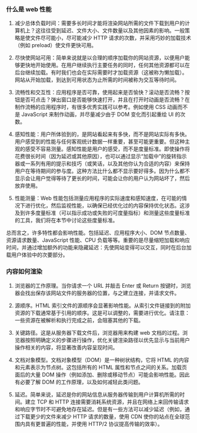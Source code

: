 ### 什么是 web 性能

1. 减少总体负载时间：需要多长时间才能将渲染网站所需的文件下载到用户的计算机上？这往往受到延迟、文件大小、文件数量以及其他因素的影响。一般策略是使文件尽可能小，尽可能减少 HTTP 请求的次数，并采用巧妙的加载技术（例如 preload）使文件更快可用。

2. 尽快使网站可用：简单来说就是以合理的顺序加载你的网站资源，以便用户能够更快地开始使用。在用户继续执行主要任务的同时，任何其他资源都可以在后台继续加载。有时我们也会在实际需要时才加载资源（这被称为懒加载）。网站从开始加载，到达到可用状态为止所需的时间被称为交互等待时间。

3. 流畅性和交互性：应用程序是否可靠，使用起来是否愉快？滚动是否流畅？按钮是否可点击？弹出窗口是否能够快速打开，并且在打开时动画是否流畅？在制作流畅的应用程序时，有很多优秀实践可以参考。例如使用 CSS 动画而不是 JavaScript 来制作动画，并尽量减少由于 DOM 变化而引起重绘 UI 的次数。

4. 感知性能：用户所体验到的，是网站看起来有多快，而不是网站实际有多快。用户感受到的性能与任何客观统计数据一样重要，甚至可能更重要。但这种主观的感受不容易测量。感知性能是用户的感受，而不是度量标准。即使操作将花费很长时间（因为延迟或其他原因），也可以通过显示“加载中”的旋转指示器或一系列有用的提示和技巧（或笑话，以及其他你认为合适的内容）来保持用户在等待期间的参与度。这种方法比什么都不显示要好得多。因为什么都不显示会让用户觉得等待了更长的时间，可能会让你的用户认为网站坏了，然后放弃使用。

5. 性能测量：Web 性能包括测量应用程序的实际速度和感知速度，在可能的情况下进行优化，然后监视性能，以确保已经优化过的内容保持优化状态。这涉及到许多度量标准（可以指示成功或失败的可度量指标）和测量这些度量标准的工具，我们将在本节中讨论这些度量标准。

总而言之，许多特性都会影响性能。包括延迟、应用程序大小、DOM 节点数量、资源请求数量、JavaScript 性能、CPU 负载等等。重要的是尽量缩短加载和响应时间，并通过增加额外的功能来隐藏延迟：先使网站变得可以交互，同时在后台加载用户体验中的次要部分。

### 内容如何渲染

1. 浏览器的工作原理。当你请求一个 URL 并敲击 Enter 或 Return 按键时，浏览器会找出保存该网站文件的服务器的位置，与之建立连接，并请求文件。

2. 源顺序。HTML 索引文件的源顺序会显著影响性能。从索引文件链接到的附加资源的下载通常基于引用的顺序。这是可以调整的，需要进行优化。请注意：一些资源在被解析和执行完成之前，会阻塞其他的下载。

3. 关键路径。这是从服务器下载文件后，浏览器用来构建 web 文档的过程。浏览器按照明确定义的步骤进行操作，优化关键渲染路径以优先显示与当前用户操作相关的内容，将显著改善内容呈现时间。

4. 文档对象模型。文档对象模型（DOM）是一种树状结构，它将 HTML 的内容和元素表示为节点树。这包括所有的 HTML 属性和节点之间的关系。加载页面后的大量 DOM 操作（例如添加、删除或移动节点）可能会影响性能。因此有必要了解 DOM 的工作原理，以及如何减轻此类问题。

5. 延迟。简单来说，延迟是你的网站信息从服务器传输到用户计算机所需的时间。建立 TCP 和 HTTP 连接需要消耗系统资源，并且在网络上来回传输请求和响应字节时不可避免地存在延迟。但是有一些方法可以减少延迟（例如，通过下载更少的文件来减少 HTTP 请求的数量，使用 CDN 使你的站点在全球范围内具有更普遍的性能，并使用 HTTP/2 协议提高传输的效率）。